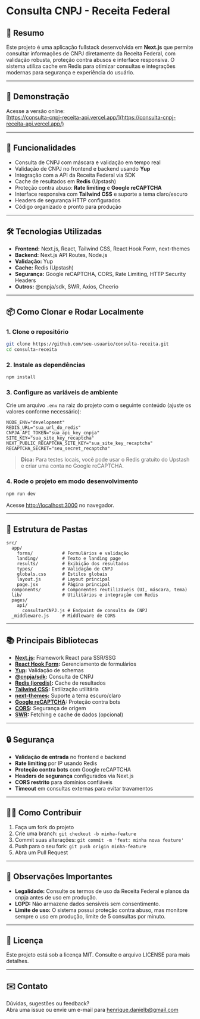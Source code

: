 # Consulta CNPJ - Receita Federal

## 📖 Resumo

Este projeto é uma aplicação fullstack desenvolvida em **Next.js** que permite
consultar informações de CNPJ diretamente da Receita Federal, com validação
robusta, proteção contra abusos e interface responsiva. O sistema utiliza cache
em Redis para otimizar consultas e integrações modernas para segurança e
experiência do usuário.

---

## 🚀 Demonstração

Acesse a versão online:  
[https://consulta-cnpj-receita-api.vercel.app/](https://consulta-cnpj-receita-api.vercel.app/)

---

## 📝 Funcionalidades

- Consulta de CNPJ com máscara e validação em tempo real
- Validação de CNPJ no frontend e backend usando **Yup**
- Integração com a API da Receita Federal via SDK
- Cache de resultados em **Redis** (Upstash)
- Proteção contra abuso: **Rate limiting** e **Google reCAPTCHA**
- Interface responsiva com **Tailwind CSS** e suporte a tema claro/escuro
- Headers de segurança HTTP configurados
- Código organizado e pronto para produção

---

## 🛠 Tecnologias Utilizadas

- **Frontend:** Next.js, React, Tailwind CSS, React Hook Form, next-themes
- **Backend:** Next.js API Routes, Node.js
- **Validação:** Yup
- **Cache:** Redis (Upstash)
- **Segurança:** Google reCAPTCHA, CORS, Rate Limiting, HTTP Security Headers
- **Outros:** @cnpja/sdk, SWR, Axios, Cheerio

---

## 📦 Como Clonar e Rodar Localmente

### 1. Clone o repositório

```bash
git clone https://github.com/seu-usuario/consulta-receita.git
cd consulta-receita
```

### 2. Instale as dependências

```bash
npm install
```

### 3. Configure as variáveis de ambiente

Crie um arquivo `.env` na raiz do projeto com o seguinte conteúdo (ajuste os
valores conforme necessário):

```env
NODE_ENV="development"
REDIS_URL="sua_url_do_redis"
CNPJA_API_TOKEN="sua_api_key_cnpja"
SITE_KEY="sua_site_key_recaptcha"
NEXT_PUBLIC_RECAPTCHA_SITE_KEY="sua_site_key_recaptcha"
RECAPTCHA_SECRET="seu_secret_recaptcha"
```

> **Dica:** Para testes locais, você pode usar o Redis gratuito do Upstash e
> criar uma conta no Google reCAPTCHA.

### 4. Rode o projeto em modo desenvolvimento

```bash
npm run dev
```

Acesse [http://localhost:3000](http://localhost:3000) no navegador.

---

## 📂 Estrutura de Pastas

```
src/
  app/
    forms/           # Formulários e validação
    landing/         # Texto e landing page
    results/         # Exibição dos resultados
    types/           # Validação de CNPJ
    globals.css      # Estilos globais
    layout.js        # Layout principal
    page.jsx         # Página principal
  components/        # Componentes reutilizáveis (UI, máscara, tema)
  lib/               # Utilitários e integração com Redis
  pages/
    api/
      consultarCNPJ.js # Endpoint de consulta de CNPJ
  _middleware.js     # Middleware de CORS
```

---

## 📚 Principais Bibliotecas

- **[Next.js](https://nextjs.org/):** Framework React para SSR/SSG
- **[React Hook Form](https://react-hook-form.com/):** Gerenciamento de
  formulários
- **[Yup](https://github.com/jquense/yup):** Validação de schemas
- **[@cnpja/sdk](https://www.npmjs.com/package/@cnpja/sdk):** Consulta de CNPJ
- **[Redis (ioredis)](https://github.com/luin/ioredis):** Cache de resultados
- **[Tailwind CSS](https://tailwindcss.com/):** Estilização utilitária
- **[next-themes](https://github.com/pacocoursey/next-themes):** Suporte a tema
  escuro/claro
- **[Google reCAPTCHA](https://www.google.com/recaptcha/about/):** Proteção
  contra bots
- **[CORS](https://www.npmjs.com/package/cors):** Segurança de origem
- **[SWR](https://swr.vercel.app/):** Fetching e cache de dados (opcional)

---

## 🔒 Segurança

- **Validação de entrada** no frontend e backend
- **Rate limiting** por IP usando Redis
- **Proteção contra bots** com Google reCAPTCHA
- **Headers de segurança** configurados via Next.js
- **CORS restrito** para domínios confiáveis
- **Timeout** em consultas externas para evitar travamentos

---

## 🧑‍💻 Como Contribuir

1. Faça um fork do projeto
2. Crie uma branch: `git checkout -b minha-feature`
3. Commit suas alterações: `git commit -m 'feat: minha nova feature'`
4. Push para o seu fork: `git push origin minha-feature`
5. Abra um Pull Request

---

## 📌 Observações Importantes

- **Legalidade:** Consulte os termos de uso da Receita Federal e planos da cnpja
  antes de uso em produção.
- **LGPD:** Não armazene dados sensíveis sem consentimento.
- **Limite de uso:** O sistema possui proteção contra abuso, mas monitore sempre
  o uso em produção, limite de 5 consultas por minuto.

---

## 📄 Licença

Este projeto está sob a licença MIT. Consulte o arquivo LICENSE para mais
detalhes.

---

## ✉️ Contato

Dúvidas, sugestões ou feedback?  
Abra uma issue ou envie um e-mail para henrique.danielb@gmail.com
